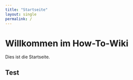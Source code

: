 ```yaml
---
title: "Startseite"
layout: single
permalink: /
---
```


# Willkommen im How-To-Wiki

Dies ist die Startseite.

## Test